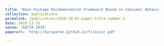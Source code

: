 ```yaml
---
title: "Base-Package Recommendation Framework Based on Consumer Behaviours in IPTV Platform"
collection: publications
permalink: /publication/2010-10-01-paper-title-number-2
date: 2020-11-25
venue: 'DICTA 2020'
paperurl: 'http://kuruparan.github.io/files/ar.pdf'

---
```


